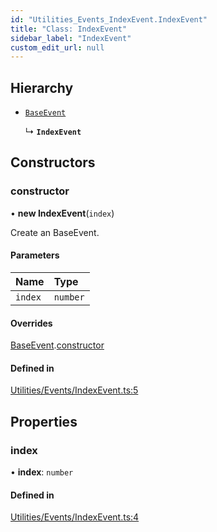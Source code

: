 ```yaml
---
id: "Utilities_Events_IndexEvent.IndexEvent"
title: "Class: IndexEvent"
sidebar_label: "IndexEvent"
custom_edit_url: null
---
```




## Hierarchy

- [`BaseEvent`](../Utilities_BaseEvent.BaseEvent)

  ↳ **`IndexEvent`**

## Constructors

### constructor

• **new IndexEvent**(`index`)

Create an BaseEvent.

#### Parameters

| Name | Type |
| :------ | :------ |
| `index` | `number` |

#### Overrides

[BaseEvent](../Utilities_BaseEvent.BaseEvent).[constructor](../Utilities_BaseEvent.BaseEvent#constructor)

#### Defined in

[Utilities/Events/IndexEvent.ts:5](https://github.com/ZeaInc/zea-engine/blob/ad29d1184/src/Utilities/Events/IndexEvent.ts#L5)

## Properties

### index

• **index**: `number`

#### Defined in

[Utilities/Events/IndexEvent.ts:4](https://github.com/ZeaInc/zea-engine/blob/ad29d1184/src/Utilities/Events/IndexEvent.ts#L4)

